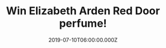 ---
campaign-uuid: "c-a55d36d1-5d4a-48ab-b378-e1fb2737c867"
type: "Competition"
category: "Gifts"
date: "2019-07-10T06:00:00.000Z"
end-date: "2019-09-10T23:59:00.000Z"
disable-form: false
is_promoted: false
has_entry_page: true
title: "Win Elizabeth Arden Red Door perfume!"
competition-description: "<p>Unlock your world and experience the romantic sophistication\
  \ of Red Door, Elizabeth Arden's iconic signature fragrance. Glamorous and elegant,\
  \ Elizabeth Arden Red Door is a mélange of rich, rare florals, including freesia,\
  \ red roses, and orchids.</p>\n<p>Celebrate the glamour and elegance of women with\
  \ this amazing perfume now.</p>\n"
hero-header: "Win Elizabeth Arden Red Door perfume!"
terms-confirmation: "N/A"
banner-img: "https://assets.expresslyapp.com/asset-fa9e31b6-0b08-44b4-9d92-a65e52512d8b.jpg"
logo-left-href: "http://club.expressly.io"
logo-left-image: "https://assets.expresslyapp.com/asset-9c81c160-99fc-4819-8510-6380256c7091.jpg"
logo-left-title: "Expressly Club"
bg-image-hero: "https://assets.expresslyapp.com/asset-4101ff8a-55c5-4cb8-8e4f-b4832ff75d36.jpg"
bg-image-first: "https://assets.expresslyapp.com/asset-29315230-8210-48f2-9c30-ad91c72ccc7f.jpg"
section1-content: "<p>Elegant new look, same classic scent. With an elegant design\
  \ and glamorous red gloss finish, the new and sophisticated Red Door packaging continues\
  \ to celebrate the world renowned Red Door Spa and its iconic red door.</p>\n<p>Unlock\
  \ your world and experience the romantic sophistication of Red Door, Elizabeth Arden's\
  \ iconic signature fragrance. Glamorous and elegant, Elizabeth Arden Red Door is\
  \ a mélange of rich, rare florals, including freesia, red roses, and orchids.</p>\n\
  <p>Enter below for a chance to have it now.</p>\n"
entry-title: "Win Elizabeth Arden Red Door perfume!"
entry-content: "<p>Enter the draw to win Elizabeth Arden Red Door perfume by completing\
  \ the form below before 23:59 on the 10th of September 2019.</p>\n"
has-winner: false
prize-description: "Elizabeth Arden Red Door perfume!"
special-conditions: "Multiple entries are allowed up to one every day."
country-restrictions:
- "GB"
---